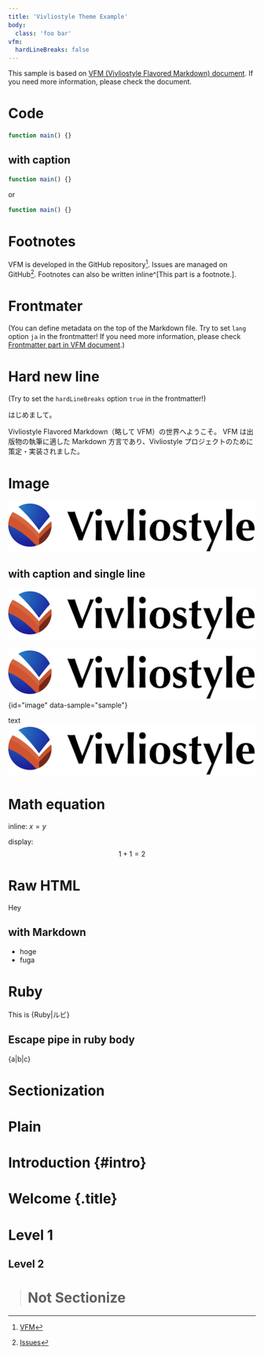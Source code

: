 ```yaml
---
title: 'Vivliostyle Theme Example'
body:
  class: 'foo bar'
vfm:
  hardLineBreaks: false
---
```


This sample is based on [VFM (Vivliostyle Flavored Markdown) document](https://vivliostyle.github.io/vfm/vfm). If you need more information, please check the document.

# Code

```javascript
function main() {}
```

## with caption

```javascript:app.js
function main() {}
```

or

```javascript title=app.js
function main() {}
```

# Footnotes

VFM is developed in the GitHub repository[^1].
Issues are managed on GitHub[^issues].
Footnotes can also be written inline^[This part is a footnote.].

[^1]: [VFM](https://github.com/vivliostyle/vfm)

[^issues]: [Issues](https://github.com/vivliostyle/vfm/issues)

# Frontmater

(You can define metadata on the top of the Markdown file. Try to set `lang` option `ja` in the frontmatter! If you need more information, please check [Frontmatter part in VFM document](https://vivliostyle.github.io/vfm/vfm#frontmatter).)

# Hard new line

(Try to set the `hardLineBreaks` option `true` in the frontmatter!)

はじめまして。

Vivliostyle Flavored Markdown（略して VFM）の世界へようこそ。
VFM は出版物の執筆に適した Markdown 方言であり、Vivliostyle プロジェクトのために策定・実装されました。

# Image

![](./assets/vivliostyle-logo.png)

## with caption and single line

![Vivliostyle Logo](./assets/vivliostyle-logo.png)

![Vivliostyle Logo](./assets/vivliostyle-logo.png 'distributed on the official website'){id="image" data-sample="sample"}

text ![Vivliostyle Logo](./assets/vivliostyle-logo.png)

# Math equation

inline: $x = y$

display: $$1 + 1 = 2$$

# Raw HTML

<div class="custom">
  <p>Hey</p>
</div>

## with Markdown

<div class="custom">

- hoge
- fuga

</div>

# Ruby

This is {Ruby|ルビ}

## Escape pipe in ruby body

{a\|b|c}

# Sectionization

# Plain

# Introduction {#intro}

# Welcome {.title}

# Level 1

## Level 2

> # Not Sectionize
